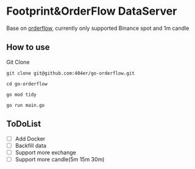 # Footprint&OrderFlow DataServer
Base on [orderflow](https://github.com/focus1691/orderflow), currently only supported Binance spot and 1m candle
## How to use
Git Clone
```
git clone git@github.com:404er/go-orderflow.git

cd go-orderflow

go mod tidy

go run main.go
```
## ToDoList
- [ ] Add Docker
- [ ] Backfill data
- [ ] Support more exchange
- [ ] Support more candle(5m 15m 30m)
